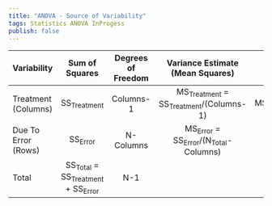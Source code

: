 ```yaml
---
title: "ANOVA - Source of Variability"
tags: Statistics ANOVA InProgess
publish: false
---
```



| Variability | Sum of Squares | Degrees of Freedom | Variance Estimate<br>(Mean Squares) | F-ratio |
|:--|:--:|:--:|:--:|--:|
| Treatment<br>(Columns) | SS<sub>Treatment</sub> | Columns-1 | MS<sub>Treatment</sub> = SS<sub>Treatment</sub>/(Columns-1) | MS<sub>Treatment</sub>/MS<sub>Error</sub> |
| Due To Error<br>(Rows) | SS<sub>Error</sub> | N-Columns | MS<sub>Error</sub> = SS<sub>Error</sub>/(N<sub>Total</sub>-Columns) | |
| Total | SS<sub>Total</sub> = SS<sub>Treatment</sub> + SS<sub>Error</sub> |N-1|||
